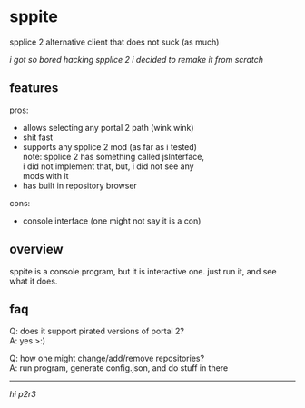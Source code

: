 
# sppite
spplice 2 alternative client that does not suck (as much)

_i got so bored hacking spplice 2 i decided to remake it from scratch_

## features
pros:
- allows selecting any portal 2 path (wink wink)
- shit fast
- supports any spplice 2 mod (as far as i tested)   <br />
  note: spplice 2 has something called jsInterface, <br />
  i did not implement that, but, i did not see any  <br />
  mods with it
- has built in repository browser

cons:
- console interface (one might not say it is a con)

## overview
sppite is a console program, but it is interactive one.
just run it, and see what it does.

## faq

Q: does it support pirated versions of portal 2?<br />
A: yes >:)

Q: how one might change/add/remove repositories?<br />
A: run program, generate config.json, and do stuff in there

---

_hi p2r3_

